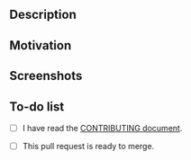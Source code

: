 <!-- Summarize your changes in the Title field -->

## Description
<!--
  Note: Before sending a pull request, make sure there's an issue for what you're changing
   - Search for issues: https://github.com/adobe/leonardo/issues
   - If there's no issue, file it: https://github.com/adobe/leonardo/issues/new/choose
-->
<!-- Describe what you changed and link to the relevant issue(s) -->


## Motivation
<!-- How do your changes support this project's goals? -->


## Screenshots
<!-- If applicable, add screenshots to show what you changed -->


## To-do list
<!-- Put an "x" to indicate you've done each of the following -->
- [ ] I have read the [CONTRIBUTING document](/.github/CONTRIBUTING.md).
<!-- If this pull request isn't ready, add any remaining tasks here -->
- [ ] This pull request is ready to merge.
